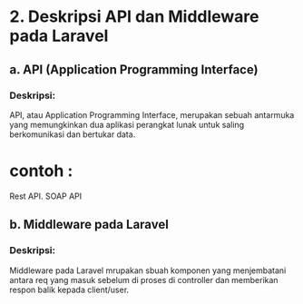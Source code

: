 # 2. Deskripsi API dan Middleware pada Laravel

## a. API (Application Programming Interface)

### Deskripsi:

API, atau Application Programming Interface, merupakan sebuah antarmuka yang memungkinkan dua aplikasi perangkat lunak untuk saling berkomunikasi dan bertukar data.

# contoh :

Rest API. SOAP API

## b. Middleware pada Laravel

### Deskripsi:

Middleware pada Laravel mrupakan sbuah komponen yang menjembatani antara req yang masuk sebelum di proses di controller dan memberikan respon balik kepada client/user.
